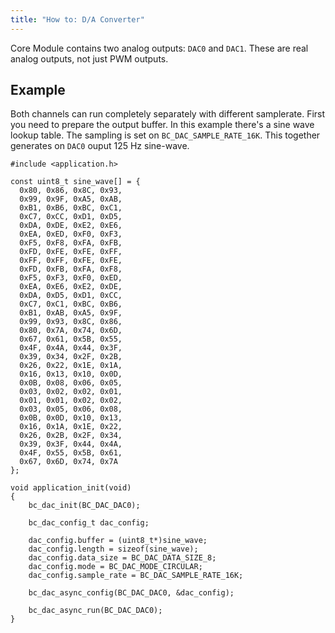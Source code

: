 ```yaml
---
title: "How to: D/A Converter"
---
```


Core Module contains two analog outputs: `DAC0` and `DAC1`. These are real analog outputs, not just PWM outputs.

## Example

Both channels can run completely separately with different samplerate. First you need to prepare the output buffer. In this example there's a sine wave lookup table. The sampling is set on `BC_DAC_SAMPLE_RATE_16K`. This together generates on `DAC0` ouput 125 Hz sine-wave.

```
#include <application.h>

const uint8_t sine_wave[] = {
  0x80, 0x86, 0x8C, 0x93,
  0x99, 0x9F, 0xA5, 0xAB,
  0xB1, 0xB6, 0xBC, 0xC1,
  0xC7, 0xCC, 0xD1, 0xD5,
  0xDA, 0xDE, 0xE2, 0xE6,
  0xEA, 0xED, 0xF0, 0xF3,
  0xF5, 0xF8, 0xFA, 0xFB,
  0xFD, 0xFE, 0xFE, 0xFF,
  0xFF, 0xFF, 0xFE, 0xFE,
  0xFD, 0xFB, 0xFA, 0xF8,
  0xF5, 0xF3, 0xF0, 0xED,
  0xEA, 0xE6, 0xE2, 0xDE,
  0xDA, 0xD5, 0xD1, 0xCC,
  0xC7, 0xC1, 0xBC, 0xB6,
  0xB1, 0xAB, 0xA5, 0x9F,
  0x99, 0x93, 0x8C, 0x86,
  0x80, 0x7A, 0x74, 0x6D,
  0x67, 0x61, 0x5B, 0x55,
  0x4F, 0x4A, 0x44, 0x3F,
  0x39, 0x34, 0x2F, 0x2B,
  0x26, 0x22, 0x1E, 0x1A,
  0x16, 0x13, 0x10, 0x0D,
  0x0B, 0x08, 0x06, 0x05,
  0x03, 0x02, 0x02, 0x01,
  0x01, 0x01, 0x02, 0x02,
  0x03, 0x05, 0x06, 0x08,
  0x0B, 0x0D, 0x10, 0x13,
  0x16, 0x1A, 0x1E, 0x22,
  0x26, 0x2B, 0x2F, 0x34,
  0x39, 0x3F, 0x44, 0x4A,
  0x4F, 0x55, 0x5B, 0x61,
  0x67, 0x6D, 0x74, 0x7A
};

void application_init(void)
{
    bc_dac_init(BC_DAC_DAC0);

    bc_dac_config_t dac_config;

    dac_config.buffer = (uint8_t*)sine_wave;
    dac_config.length = sizeof(sine_wave);
    dac_config.data_size = BC_DAC_DATA_SIZE_8;
    dac_config.mode = BC_DAC_MODE_CIRCULAR;
    dac_config.sample_rate = BC_DAC_SAMPLE_RATE_16K;

    bc_dac_async_config(BC_DAC_DAC0, &dac_config);

    bc_dac_async_run(BC_DAC_DAC0);
}

```
